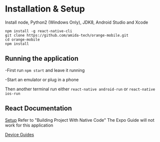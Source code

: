 

Installation  & Setup
===
Install node, Python2 (Windows Only), JDK8, Android Studio and Xcode

```
npm install -g react-native-cli
git clone https://github.com/amida-tech/orange-mobile.git
cd orange-mobile
npm install
```


Running the application
---

-First run ```npm start``` and leave it running

-Start an emulator or plug in a phone

Then  another terminal run either
```react-native android-run``` or ```react-native ios-run```


React Documentation
---
[Setup](https://facebook.github.io/react-native/docs/getting-started.html)  Refer to "Building Project With Native Code"
The Expo Guide will not work for this application


[Device Guides](https://facebook.github.io/react-native/docs/running-on-device.html)
